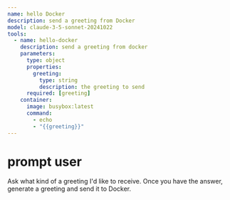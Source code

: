 ```yaml
---
name: hello Docker
description: send a greeting from Docker
model: claude-3-5-sonnet-20241022
tools:
  - name: hello-docker
    description: send a greeting from docker
    parameters:
      type: object
      properties:
        greeting:
          type: string
          description: the greeting to send
      required: [greeting]
    container:
      image: busybox:latest
      command:
        - echo
        - "{{greeting}}"
---
```


# prompt user

Ask what kind of a greeting I'd like to receive.
Once you have the answer, generate a greeting and send it to Docker.
